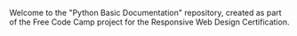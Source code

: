 Welcome to the "Python Basic Documentation" repository, created as part of the Free Code Camp project for the Responsive Web Design Certification.
